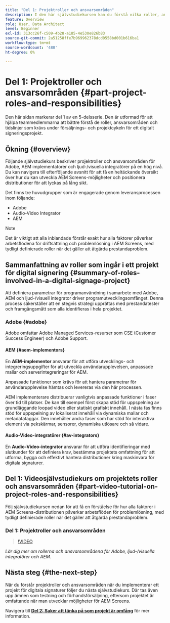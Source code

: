 ```yaml
---
title: "Del 1: Projektroller och ansvarsområden"
description: I den här självstudiekursen kan du förstå vilka roller, ansvarsområden och tidslinjer som krävs under försäljnings- och projektlivscykeln för ett digitalt signeringsprojekt.
feature: Overview
role: User, Data Architect
level: Beginner
exl-id: 313cc26f-c509-4b28-a185-4e530e826b83
source-git-commit: 2a51258ffe7b969962378dcd0558bd001b616ba1
workflow-type: tm+mt
source-wordcount: '480'
ht-degree: 0%

---
```


# Del 1: Projektroller och ansvarsområden {#part-project-roles-and-responsibilities}

Den här sidan markerar del 1 av en 5-delsserie. Den är utformad för att hjälpa teammedlemmarna att bättre förstå de roller, ansvarsområden och tidslinjer som krävs under försäljnings- och projektcykeln för ett digitalt signeringsprojekt.

## Ökning {#overview}

Följande självstudiekurs beskriver projektroller och ansvarsområden för Adobe, AEM implementatorer och ljud-/visuella integratörer på en hög nivå. Du kan navigera till efterföljande avsnitt för att få en heltäckande översikt över hur du kan utveckla AEM Screens-möjligheter och positionera distributioner för att lyckas på lång sikt.

Det finns tre huvudgrupper som är engagerade genom leveransprocessen inom följande:

* Adobe
* Audio-Video Integrator
* AEM

>[!NOTE]
>
>Det är viktigt att alla inblandade förstår exakt hur alla faktorer påverkar arbetsflödena för driftsättning och problemlösning i AEM Screens, med tydligt definierade roller när det gäller att åtgärda prestandaproblem.

## Sammanfattning av roller som ingår i ett projekt för digital signering {#summary-of-roles-involved-in-a-digital-signage-project}

Att definiera parametrar för programanvändning i samarbete med Adobe, AEM och ljud-/visuell integrator driver programutvecklingsomfånget. Denna process säkerställer att en stegvis strategi upprättas med prestandatester och framgångsmått som alla identifieras i hela projektet.

### Adobe {#adobe}

Adobe omfattar Adobe Managed Services-resurser som CSE (Customer Success Engineer) och Adobe Support.

#### AEM {#aem-implementors}

En **AEM-implementor** ansvarar för att utföra utvecklings- och integreringsuppgifter för att utveckla användarupplevelsen, anpassade mallar och serverintegreringar för AEM.

Anpassade funktioner som krävs för att hantera parametrar för användarupplevelse hämtas och levereras via den här processen.

AEM implementerare distribuerar vanligtvis anpassade funktioner i faser över tid till platser. De kan till exempel först skapa stöd för uppspelning av grundläggande loopad video eller statiskt grafiskt innehåll. I nästa fas finns stöd för uppspelning av lokaliserat innehåll via dynamiska mallar och metadatataggar. Den innehåller andra faser som har stöd för interaktiva element via pekskärmar, sensorer, dynamiska utlösare och så vidare.

#### Audio-Video-integratörer {#av-integrators}

En **Audio-Video-integrator** ansvarar för att utföra identifieringar med slutkunder för att definiera krav, bestämma projektets omfattning för att utforma, bygga och effektivt hantera distributioner kring maskinvara för digitala signaturer.

## Del 1: Videosjälvstudiekurs om projektets roller och ansvarsområden {#part-video-tutorial-on-project-roles-and-responsibilities}

Följ självstudiekursen nedan för att få en förståelse för hur alla faktorer i AEM Screens-distributionen påverkar arbetsflöden för problemlösning, med tydligt definierade roller när det gäller att åtgärda prestandaproblem.

### Del 1: Projektroller och ansvarsområden

>[!VIDEO](https://video.tv.adobe.com/v/28375)

*Lär dig mer om rollerna och ansvarsområdena för Adobe, ljud-/visuella integratörer och AEM.*

## Nästa steg {#the-next-step}

När du förstår projektroller och ansvarsområden när du implementerar ett projekt för digitala signaturer följer du nästa självstudiekurs. Där tas även upp ämnen som testning och förhandsförsäljning, eftersom projektet är omfattande när man utvecklar möjligheter för AEM Screens.

Navigera till **[Del 2: Saker att tänka på som projekt är omfång](project-considerations.md)** för mer information.

